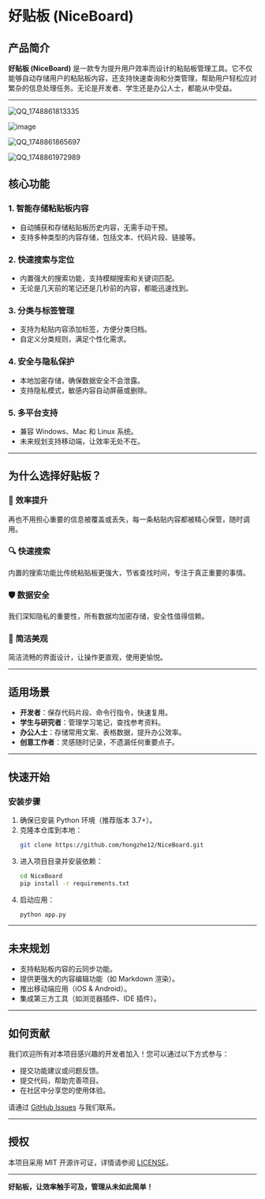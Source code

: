 # 好贴板 (NiceBoard)

## 产品简介
**好贴板 (NiceBoard)** 是一款专为提升用户效率而设计的粘贴板管理工具。它不仅能够自动存储用户的粘贴板内容，还支持快速查询和分类管理，帮助用户轻松应对繁杂的信息处理任务。无论是开发者、学生还是办公人士，都能从中受益。

---

![QQ_1748861813335](https://github.com/user-attachments/assets/3d98e40f-20b6-4958-a8c5-c1ffaca8371c)

![image](https://github.com/user-attachments/assets/6e1618d4-c66f-43d3-aaf7-211e1977dc1a)

![QQ_1748861865697](https://github.com/user-attachments/assets/83fb1914-de56-4261-8da4-3adc6d0585b3)

![QQ_1748861972989](https://github.com/user-attachments/assets/7238fbd5-946b-42bd-a920-bad22a457c5e)


## 核心功能

### 1. 智能存储粘贴板内容
- 自动捕获和存储粘贴板历史内容，无需手动干预。
- 支持多种类型的内容存储，包括文本、代码片段、链接等。

### 2. 快速搜索与定位
- 内置强大的搜索功能，支持模糊搜索和关键词匹配。
- 无论是几天前的笔记还是几秒前的内容，都能迅速找到。

### 3. 分类与标签管理
- 支持为粘贴内容添加标签，方便分类归档。
- 自定义分类规则，满足个性化需求。

### 4. 安全与隐私保护
- 本地加密存储，确保数据安全不会泄露。
- 支持隐私模式，敏感内容自动屏蔽或删除。

### 5. 多平台支持
- 兼容 Windows、Mac 和 Linux 系统。
- 未来规划支持移动端，让效率无处不在。

---

## 为什么选择好贴板？

### 🚀 **效率提升**
再也不用担心重要的信息被覆盖或丢失，每一条粘贴内容都被精心保管，随时调用。

### 🔍 **快速搜索**
内置的搜索功能比传统粘贴板更强大，节省查找时间，专注于真正重要的事情。

### 🛡️ **数据安全**
我们深知隐私的重要性，所有数据均加密存储，安全性值得信赖。

### 🎨 **简洁美观**
简洁流畅的界面设计，让操作更直观，使用更愉悦。

---

## 适用场景

- **开发者**：保存代码片段、命令行指令，快速复用。
- **学生与研究者**：管理学习笔记，查找参考资料。
- **办公人士**：存储常用文案、表格数据，提升办公效率。
- **创意工作者**：灵感随时记录，不遗漏任何重要点子。

---

## 快速开始

### 安装步骤
1. 确保已安装 Python 环境（推荐版本 3.7+）。
2. 克隆本仓库到本地：
   ```bash
   git clone https://github.com/hongzhe12/NiceBoard.git
   ```
3. 进入项目目录并安装依赖：
   ```bash
   cd NiceBoard
   pip install -r requirements.txt
   ```
4. 启动应用：
   ```bash
   python app.py
   ```

---

## 未来规划
- 支持粘贴板内容的云同步功能。
- 提供更强大的内容编辑功能（如 Markdown 渲染）。
- 推出移动端应用（iOS & Android）。
- 集成第三方工具（如浏览器插件、IDE 插件）。

---

## 如何贡献
我们欢迎所有对本项目感兴趣的开发者加入！您可以通过以下方式参与：
- 提交功能建议或问题反馈。
- 提交代码，帮助完善项目。
- 在社区中分享您的使用体验。

请通过 [GitHub Issues](https://github.com/hongzhe12/NiceBoard/issues) 与我们联系。

---

## 授权
本项目采用 MIT 开源许可证，详情请参阅 [LICENSE](./LICENSE)。

---

**好贴板，让效率触手可及，管理从未如此简单！**
